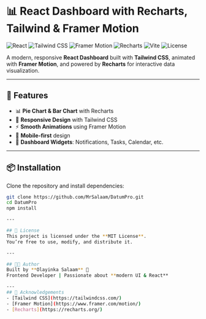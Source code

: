 # 📊 React Dashboard with Recharts, Tailwind & Framer Motion

![React](https://img.shields.io/badge/React-18-blue?logo=react)
![Tailwind CSS](https://img.shields.io/badge/TailwindCSS-3.0-38B2AC?logo=tailwind-css&logoColor=white)
![Framer Motion](https://img.shields.io/badge/FramerMotion-5-ff69b4?logo=framer)
![Recharts](https://img.shields.io/badge/Recharts-2.9-orange?logo=recharts)
![Vite](https://img.shields.io/badge/Vite-4-646CFF?logo=vite&logoColor=yellow)
![License](https://img.shields.io/badge/License-MIT-green)

A modern, responsive **React Dashboard** built with **Tailwind CSS**, animated with **Framer Motion**, and powered by **Recharts** for interactive data visualization.

---

## 🚀 Features
- 📊 **Pie Chart & Bar Chart** with Recharts  
- 🎨 **Responsive Design** with Tailwind CSS  
- ⚡ **Smooth Animations** using Framer Motion  
- 📱 **Mobile-first** design  
- 🔔 **Dashboard Widgets**: Notifications, Tasks, Calendar, etc.  

---




## 📦 Installation

Clone the repository and install dependencies:

```bash
git clone https://github.com/MrSalaam/DatumPro.git
cd DatumPro
npm install

---

## 📜 License
This project is licensed under the **MIT License**.  
You’re free to use, modify, and distribute it.  

---

## 👨‍💻 Author
Built by **Olayinka Salaam** 🚀  
Frontend Developer | Passionate about **modern UI & React**  

---
## 🙌 Acknowledgements
- [Tailwind CSS](https://tailwindcss.com/)
- [Framer Motion](https://www.framer.com/motion/)
- [Recharts](https://recharts.org/)



